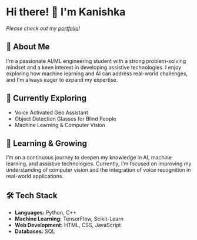 
# Hi there! 👋 I'm Kanishka

*Please check out my [portfolio](https://kanishka.github.io/portfolio/)!*

## 🚀 About Me
I'm a passionate AI/ML engineering student with a strong problem-solving mindset and a keen interest in developing assistive technologies. I enjoy exploring how machine learning and AI can address real-world challenges, and I'm always eager to expand my expertise.

## 🔭 Currently Exploring
- Voice Activated Geo Assistant
- Object Detection Glasses for Blind People
- Machine Learning & Computer Vision

## 🌱 Learning & Growing
I’m on a continuous journey to deepen my knowledge in AI, machine learning, and assistive technologies. Currently, I’m focused on improving my understanding of computer vision and the integration of voice recognition in real-world applications.

## 🛠️ Tech Stack
- **Languages:** Python, C++
- **Machine Learning:** TensorFlow, Scikit-Learn
- **Web Development:** HTML, CSS, JavaScript
- **Databases:** SQL

<div align="center">
  <img src="https://github.com/devicons/devicon/blob/master/icons/tensorflow/tensorflow-original.svg" title="Tensorflow" alt="Tensorflow" width="60
